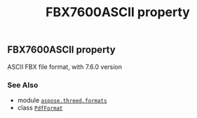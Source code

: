 ﻿---
title: FBX7600ASCII property
second_title: Aspose.3D for Python via .NET API References
description: 
type: docs
weight: 260
url: /python-net/aspose.threed.formats/pdfformat/fbx7600ascii/
is_root: false
---

## FBX7600ASCII property


ASCII FBX file format, with 7.6.0 version

### See Also
* module [`aspose.threed.formats`](../../)
* class [`PdfFormat`](/3d/python-net/aspose.threed.formats/pdfformat)
